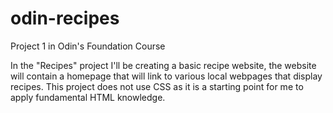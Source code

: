 # odin-recipes
Project 1 in Odin's Foundation Course

In the "Recipes" project I'll be creating a basic recipe website, the website will contain a homepage that will link to various local webpages that display recipes. This project does not use CSS as it is a starting point for me to apply fundamental HTML knowledge.
